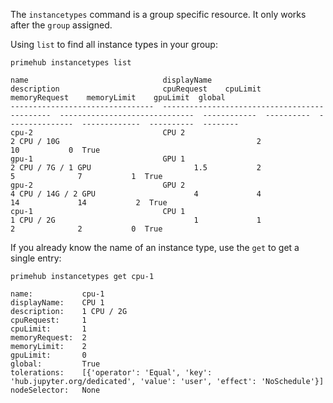 The `instancetypes` command is a group specific resource. It only works after the `group` assigned.

Using `list` to find all instance types in your group:

```
primehub instancetypes list
```

```
name                              displayName                                    description                       cpuRequest    cpuLimit    memoryRequest    memoryLimit    gpuLimit  global
--------------------------------  ---------------------------------------------  ------------------------------  ------------  ----------  ---------------  -------------  ----------  --------
cpu-2                             CPU 2                                          2 CPU / 10G                                            2                              10           0  True
gpu-1                             GPU 1                                          2 CPU / 7G / 1 GPU                       1.5           2                5              7           1  True
gpu-2                             GPU 2                                          4 CPU / 14G / 2 GPU                      4             4               14             14           2  True
cpu-1                             CPU 1                                          1 CPU / 2G                               1             1                2              2           0  True
```

If you already know the name of an instance type, use the `get` to get a single entry:

```
primehub instancetypes get cpu-1
```

```
name:           cpu-1
displayName:    CPU 1
description:    1 CPU / 2G
cpuRequest:     1
cpuLimit:       1
memoryRequest:  2
memoryLimit:    2
gpuLimit:       0
global:         True
tolerations:    [{'operator': 'Equal', 'key': 'hub.jupyter.org/dedicated', 'value': 'user', 'effect': 'NoSchedule'}]
nodeSelector:   None
```

